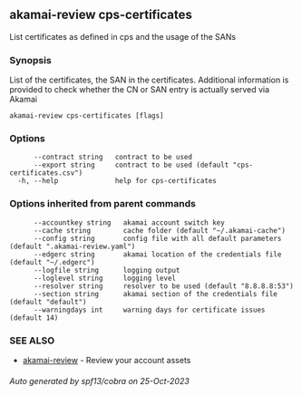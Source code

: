 ## akamai-review cps-certificates

List certificates as defined in cps and the usage of the SANs

### Synopsis

List of the certificates, the SAN in the certificates. Additional information is provided to check whether the CN or SAN entry is actually served via Akamai

```
akamai-review cps-certificates [flags]
```

### Options

```
      --contract string   contract to be used
      --export string     contract to be used (default "cps-certificates.csv")
  -h, --help              help for cps-certificates
```

### Options inherited from parent commands

```
      --accountkey string   akamai account switch key
      --cache string        cache folder (default "~/.akamai-cache")
      --config string       config file with all default parameters (default ".akamai-review.yaml")
      --edgerc string       akamai location of the credentials file (default "~/.edgerc")
      --logfile string      logging output
      --loglevel string     logging level
      --resolver string     resolver to be used (default "8.8.8.8:53")
      --section string      akamai section of the credentials file (default "default")
      --warningdays int     warning days for certificate issues (default 14)
```

### SEE ALSO

* [akamai-review](akamai-review.md)	 - Review your account assets

###### Auto generated by spf13/cobra on 25-Oct-2023
